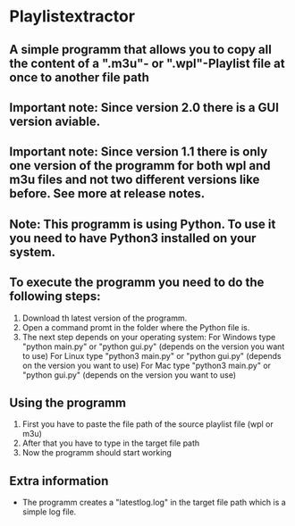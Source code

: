 # Playlistextractor
## A simple programm that allows you to copy all the content of a ".m3u"- or ".wpl"-Playlist file at once to another file path

## Important note: Since version 2.0 there is a GUI version aviable.

## Important note: Since version 1.1 there is only one version of the programm for both wpl and m3u files and not two different versions like before. See more at release notes.

## Note: This programm is using Python. To use it you need to have Python3 installed on your system.

## To execute the programm you need to do the following steps:
1. Download th latest version of the programm.
2. Open a command promt in the folder where the Python file is.
3. The next step depends on your operating system:
   For Windows type "python main.py" or "python gui.py" (depends on the version you want to use)
   For Linux type "python3 main.py" or "python gui.py" (depends on the version you want to use)
   For Mac type "python3 main.py" or "python gui.py" (depends on the version you want to use)

## Using the programm
1. First you have to paste the file path of the source playlist file (wpl or m3u)
2. After that you have to type in the target file path
3. Now the programm should start working

## Extra information
- The programm creates a "latestlog.log" in the target file path which is a simple log file.
